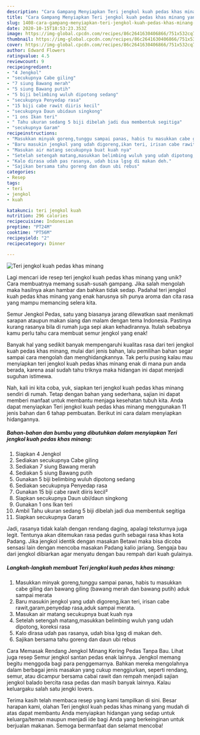 ```yaml
---
description: "Cara Gampang Menyiapkan Teri jengkol kuah pedas khas minang yang Bikin Ngiler"
title: "Cara Gampang Menyiapkan Teri jengkol kuah pedas khas minang yang Bikin Ngiler"
slug: 1408-cara-gampang-menyiapkan-teri-jengkol-kuah-pedas-khas-minang-yang-bikin-ngiler
date: 2020-10-15T18:53:23.353Z
image: https://img-global.cpcdn.com/recipes/86c2641630406866/751x532cq70/teri-jengkol-kuah-pedas-khas-minang-foto-resep-utama.jpg
thumbnail: https://img-global.cpcdn.com/recipes/86c2641630406866/751x532cq70/teri-jengkol-kuah-pedas-khas-minang-foto-resep-utama.jpg
cover: https://img-global.cpcdn.com/recipes/86c2641630406866/751x532cq70/teri-jengkol-kuah-pedas-khas-minang-foto-resep-utama.jpg
author: Edward Flowers
ratingvalue: 4.5
reviewcount: 9
recipeingredient:
- "4 Jengkol"
- "secukupnya Cabe giling"
- "7 siung Bawang merah"
- "5 siung Bawang putih"
- "5 biji belimbing wuluh dipotong sedang"
- "secukupnya Penyedap rasa"
- "15 biji cabe rawit diiris kecil"
- "secukupnya Daun ubidaun singkong"
- "1 ons Ikan teri"
- " Tahu ukuran sedang 5 biji dibelah jadi dua membentuk segitiga"
- "secukupnya Garam"
recipeinstructions:
- "Masukkan minyak goreng,tunggu sampai panas, habis tu masukkan cabe giling dan bawang giling (bawang merah dan bawang putih) aduk sampai merata"
- "Baru masukin jengkol yang udah digoreng,ikan teri, irisan cabe rawit,garam,penyedap rasa,aduk sampai merata."
- "Masukan air matang secukupnya buat kuah nya"
- "Setelah setengah matang,masukkan belimbing wuluh yang udah dipotong, koreksi rasa"
- "Kalo dirasa udah pas rasanya, udah bisa lgsg di makan deh."
- "Sajikan bersama tahu goreng dan daun ubi rebus"
categories:
- Resep
tags:
- teri
- jengkol
- kuah

katakunci: teri jengkol kuah 
nutrition: 296 calories
recipecuisine: Indonesian
preptime: "PT24M"
cooktime: "PT56M"
recipeyield: "2"
recipecategory: Dinner

---
```



![Teri jengkol kuah pedas khas minang](https://img-global.cpcdn.com/recipes/86c2641630406866/751x532cq70/teri-jengkol-kuah-pedas-khas-minang-foto-resep-utama.jpg)

Lagi mencari ide resep teri jengkol kuah pedas khas minang yang unik? Cara membuatnya memang susah-susah gampang. Jika salah mengolah maka hasilnya akan hambar dan bahkan tidak sedap. Padahal teri jengkol kuah pedas khas minang yang enak harusnya sih punya aroma dan cita rasa yang mampu memancing selera kita.

Semur Jengkol Pedas, satu yang biasanya jarang dilewatkan saat menikmati sarapan ataupun makan siang dan malam dengan tema Indonesia. Pastinya kurang rasanya bila di rumah juga sepi akan kehadirannya. Itulah sebabnya kamu perlu tahu cara membuat semur jengkol yang enak!

Banyak hal yang sedikit banyak mempengaruhi kualitas rasa dari teri jengkol kuah pedas khas minang, mulai dari jenis bahan, lalu pemilihan bahan segar sampai cara mengolah dan menghidangkannya. Tak perlu pusing kalau mau menyiapkan teri jengkol kuah pedas khas minang enak di mana pun anda berada, karena asal sudah tahu triknya maka hidangan ini dapat menjadi suguhan istimewa.


Nah, kali ini kita coba, yuk, siapkan teri jengkol kuah pedas khas minang sendiri di rumah. Tetap dengan bahan yang sederhana, sajian ini dapat memberi manfaat untuk membantu menjaga kesehatan tubuh kita. Anda dapat menyiapkan Teri jengkol kuah pedas khas minang menggunakan 11 jenis bahan dan 6 tahap pembuatan. Berikut ini cara dalam menyiapkan hidangannya.

<!--inarticleads1-->

##### Bahan-bahan dan bumbu yang dibutuhkan dalam menyiapkan Teri jengkol kuah pedas khas minang:

1. Siapkan 4 Jengkol
1. Sediakan secukupnya Cabe giling
1. Sediakan 7 siung Bawang merah
1. Sediakan 5 siung Bawang putih
1. Gunakan 5 biji belimbing wuluh dipotong sedang
1. Sediakan secukupnya Penyedap rasa
1. Gunakan 15 biji cabe rawit diiris kecil²
1. Siapkan secukupnya Daun ubi/daun singkong
1. Gunakan 1 ons Ikan teri
1. Ambil  Tahu ukuran sedang 5 biji dibelah jadi dua membentuk segitiga
1. Siapkan secukupnya Garam


Jadi, rasanya tidak kalah dengan rendang daging, apalagi teksturnya juga legit. Tentunya akan ditemukan rasa pedas gurih sebagai rasa khas kota Padang. Jika jengkol identik dengan masakan Betawi maka bisa dicoba sensasi lain dengan mencoba masakan Padang kalio jariang. Sengaja bau dari jengkol dibiarkan agar menyatu dengan bau rempah dari kuah gulainya. 

<!--inarticleads2-->

##### Langkah-langkah membuat Teri jengkol kuah pedas khas minang:

1. Masukkan minyak goreng,tunggu sampai panas, habis tu masukkan cabe giling dan bawang giling (bawang merah dan bawang putih) aduk sampai merata
1. Baru masukin jengkol yang udah digoreng,ikan teri, irisan cabe rawit,garam,penyedap rasa,aduk sampai merata.
1. Masukan air matang secukupnya buat kuah nya
1. Setelah setengah matang,masukkan belimbing wuluh yang udah dipotong, koreksi rasa
1. Kalo dirasa udah pas rasanya, udah bisa lgsg di makan deh.
1. Sajikan bersama tahu goreng dan daun ubi rebus


Cara Memasak Rendang Jengkol Minang Kering Pedas Tanpa Bau. Lihat juga resep Semur jengkol santan pedas enak lainnya. Jengkol memang begitu menggoda bagi para penggemarnya. Bahkan mereka mengolahnya dalam berbagai jenis masakan yang cukup menggiurkan, seperti rendang, semur, atau dicampur bersama cabai rawit dan rempah menjadi sajian jengkol balado bercita rasa pedas dan masih banyak lainnya. Kalau keluargaku salah satu jengki lovers. 

Terima kasih telah membaca resep yang kami tampilkan di sini. Besar harapan kami, olahan Teri jengkol kuah pedas khas minang yang mudah di atas dapat membantu Anda menyiapkan hidangan yang sedap untuk keluarga/teman maupun menjadi ide bagi Anda yang berkeinginan untuk berjualan makanan. Semoga bermanfaat dan selamat mencoba!
